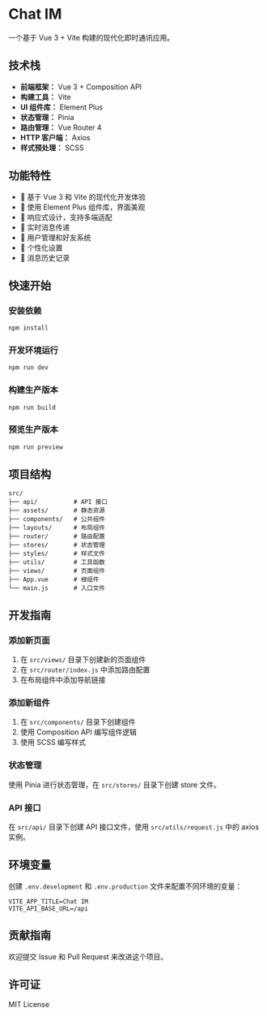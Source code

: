 # Chat IM

一个基于 Vue 3 + Vite 构建的现代化即时通讯应用。

## 技术栈

- **前端框架：** Vue 3 + Composition API
- **构建工具：** Vite
- **UI 组件库：** Element Plus
- **状态管理：** Pinia
- **路由管理：** Vue Router 4
- **HTTP 客户端：** Axios
- **样式预处理：** SCSS

## 功能特性

- 🚀 基于 Vue 3 和 Vite 的现代化开发体验
- 🎨 使用 Element Plus 组件库，界面美观
- 📱 响应式设计，支持多端适配
- 🔄 实时消息传递
- 👥 用户管理和好友系统
- 🎯 个性化设置
- 📝 消息历史记录

## 快速开始

### 安装依赖

```bash
npm install
```

### 开发环境运行

```bash
npm run dev
```

### 构建生产版本

```bash
npm run build
```

### 预览生产版本

```bash
npm run preview
```

## 项目结构

```
src/
├── api/          # API 接口
├── assets/       # 静态资源
├── components/   # 公共组件
├── layouts/      # 布局组件
├── router/       # 路由配置
├── stores/       # 状态管理
├── styles/       # 样式文件
├── utils/        # 工具函数
├── views/        # 页面组件
├── App.vue       # 根组件
└── main.js       # 入口文件
```

## 开发指南

### 添加新页面

1. 在 `src/views/` 目录下创建新的页面组件
2. 在 `src/router/index.js` 中添加路由配置
3. 在布局组件中添加导航链接

### 添加新组件

1. 在 `src/components/` 目录下创建组件
2. 使用 Composition API 编写组件逻辑
3. 使用 SCSS 编写样式

### 状态管理

使用 Pinia 进行状态管理，在 `src/stores/` 目录下创建 store 文件。

### API 接口

在 `src/api/` 目录下创建 API 接口文件，使用 `src/utils/request.js` 中的 axios 实例。

## 环境变量

创建 `.env.development` 和 `.env.production` 文件来配置不同环境的变量：

```
VITE_APP_TITLE=Chat IM
VITE_API_BASE_URL=/api
```

## 贡献指南

欢迎提交 Issue 和 Pull Request 来改进这个项目。

## 许可证

MIT License
